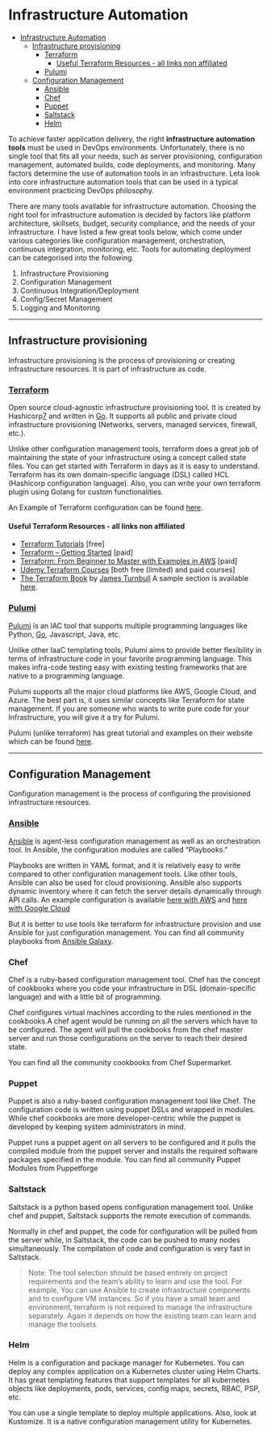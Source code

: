 # Infrastructure Automation

- [Infrastructure Automation](#infrastructure-automation)
  - [Infrastructure provisioning](#infrastructure-provisioning)
    - [Terraform](#terraform)
      - [Useful Terraform Resources - all links non affiliated](#useful-terraform-resources---all-links-non-affiliated)
    - [Pulumi](#pulumi)
  - [Configuration Management](#configuration-management)
    - [Ansible](#ansible)
    - [Chef](#chef)
    - [Puppet](#puppet)
    - [Saltstack](#saltstack)
    - [Helm](#helm)

To achieve faster application delivery, the right **infrastructure automation tools** must be used in DevOps environments. Unfortunately, there is no single tool that fits all your needs, such as server provisioning, configuration management, automated builds, code deployments, and monitoring. Many factors determine the use of automation tools in an infrastructure. Leta look into core infrastructure automation tools that can be used in a typical environment practicing DevOps philosophy.

There are many tools available for infrastructure automation. Choosing the right tool for infrastructure automation is decided by factors like platform architecture, skillsets, budget, security compliance, and the needs of your infrastructure. I have listed a few great tools below, which come under various categories like configuration management, orchestration, continuous integration, monitoring, etc. Tools for automating deployment can be categorised into the following.

1. Infrastructure Provisioning
2. Configuration Management
3. Continuous Integration/Deployment
4. Config/Secret Management
5. Logging and Monitoring

---

## Infrastructure provisioning

Infrastructure provisioning is the process of provisioning or creating infrastructure resources. It is part of infrastructure as code.

### [Terraform][5]

Open source cloud-agnostic infrastructure provisioning tool. It is created by Hashicorp[7] and written in [Go][8]. It supports all public and private cloud infrastructure provisioning (Networks, servers, managed services, firewall, etc.).

Unlike other configuration management tools, terraform does a great job of maintaining the state of your infrastructure using a concept called state files. You can get started with Terraform in days as it is easy to understand. Terraform has its own domain-specific language (DSL) called HCL (Hashicorp configuration language). Also, you can write your own terraform plugin using Golang for custom functionalities.

An Example of Terraform configuration can be found [here](../Examples/Terraform.md).

#### Useful Terraform Resources - all links non affiliated

- [Terraform Tutorials][6] \[free\]
- [Terraform – Getting Started][1] \[paid\]
- [Terraform: From Beginner to Master with Examples in AWS][2] \[paid\]
- [Udemy Terraform Courses][3] \[both free (limited) and paid courses\]
- [The Terraform Book][4] by [James Turnbull][9] A sample section is available [here][10].

### [Pulumi][11]

[Pulumi][11] is an IAC tool that supports multiple programming languages like Python, [Go][8], Javascript, Java, etc.

Unlike other IaaC templating tools, Pulumi aims to provide better flexibility in terms of infrastructure code in your favorite programming language. This makes infra-code testing easy with existing testing frameworks that are native to a programming language.

Pulumi supports all the major cloud platforms like AWS, Google Cloud, and Azure. The best part is, it uses similar concepts like Terraform for state management.
If you are someone who wants to write pure code for your Infrastructure, you will give it a try for Pulumi.

Pulumi (unlike terraform) has great tutorial and examples on their website which can be found [here][12].

---

## Configuration Management

Configuration management is the process of configuring the provisioned infrastructure resources.

### [Ansible][13]

[Ansible][13] is agent-less configuration management as well as an orchestration tool. In Ansible, the configuration modules are called “Playbooks.”

Playbooks are written in YAML format, and it is relatively easy to write compared to other configuration management tools. Like other tools, Ansible can also be used for cloud provisioning. Ansible also supports dynamic inventory where it can fetch the server details dynamically through API calls. An example configuration is available [here with AWS](../Examples/Ansiable%20AWS%20Dynamic%20inventory.md) and [here with Google Cloud](../Examples/Ansible%20Dynamic%20Inventory%20%20Google%20Cloud.md)

But it is better to use tools like terraform for infrastructure provision and use Ansible for just configuration management. You can find all community playbooks from [Ansible Galaxy][14].

### Chef

Chef is a ruby-based configuration management tool. Chef has the concept of cookbooks where you code your infrastructure in DSL (domain-specific language) and with a little bit of programming.

Chef configures virtual machines according to the rules mentioned in the cookbooks.A chef agent would be running on all the servers which have to be configured. The agent will pull the cookbooks from the chef master server and run those configurations on the server to reach their desired state.

You can find all the community cookbooks from Chef Supermarket.

### Puppet

Puppet is also a ruby-based configuration management tool like Chef. The configuration code is written using puppet DSLs and wrapped in modules.
While chef cookbooks are more developer-centric while the puppet is developed by keeping system administrators in mind.

Puppet runs a puppet agent on all servers to be configured and it pulls the compiled module from the puppet server and installs the required software packages specified in the module. You can find all community Puppet Modules from Puppetforge

### Saltstack

Saltstack is a python based opens configuration management tool. Unlike chef and puppet, Saltstack supports the remote execution of commands.

Normally in chef and puppet, the code for configuration will be pulled from the server while, in Saltstack, the code can be pushed to many nodes simultaneously. The compilation of code and configuration is very fast in Saltstack.

> Note: The tool selection should be based entirely on project requirements and the team’s ability to learn and use the tool. For example, You can use Ansible to create infrastructure components and to configure VM instances. So if you have a small team and environment, terraform is not required to manage the infrastructure separately. Again it depends on how the existing team can learn and manage the toolsets.

### Helm

Helm is a configuration and package manager for Kubernetes. You can deploy any complex application on a Kubernetes cluster using Helm Charts.
It has great templating features that support templates for all kubernetes objects like deployments, pods, services, config maps, secrets, RBAC, PSP, etc.

You can use a single template to deploy multiple applications.
Also, look at Kustomize. It is a native configuration management utility for Kubernetes.

[1]: https://www.pluralsight.com/courses/terraform-getting-started
[2]: https://www.educative.io/courses/terraform-beginner-master-aws
[3]: https://www.udemy.com/topic/terraform
[4]: https://www.amazon.com/Terraform-Book-James-Turnbull-ebook/dp/B01MZYE7OY/
[5]: https://www.hashicorp.com/products/terraform
[6]: https://developer.hashicorp.com/terraform/tutorials
[7]: https://www.hashicorp.com
[8]: https://go.dev/
[9]: https://jamesturnbull.net/
[10]: https://terraformbook.com/TheTerraformBook_sample.pdf
[11]: https://www.pulumi.com/
[12]: https://www.pulumi.com/docs/get-started/
[13]: https://www.ansible.com/
[14]: https://galaxy.ansible.com/